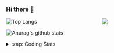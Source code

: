### Hi there 👋

<!--
**tao8687/tao8687** is a ✨ _special_ ✨ repository because its `README.md` (this file) appears on your GitHub profile.

Here are some ideas to get you started:

- 🔭 I’m currently working on ...
- 🌱 I’m currently learning ...
- 👯 I’m looking to collaborate on ...
- 🤔 I’m looking for help with ...
- 💬 Ask me about ...
- 📫 How to reach me: ...
- 😄 Pronouns: ...
- ⚡ Fun fact: ...
-->

<img align='right' src="https://media.giphy.com/media/M9gbBd9nbDrOTu1Mqx/giphy.gif" width="240">

  
![Top Langs](https://github-readme-stats.vercel.app/api/top-langs/?username=tao8687&layout=compact&title_color=23238E&text_color=A67D3D)

![Anurag's github stats](https://github-readme-stats.vercel.app/api?username=tao8687&show_icons=true&&text_color=A67D3D&title_color=23238E&show_icons=false&count_private=true&hide=stars)

<details>
  <summary>:zap: Coding Stats</summary>
  <br>
    
<!--START_SECTION:waka-->
![Code Time](http://img.shields.io/badge/Code%20Time-1%2C655%20hrs%208%20mins-blue)

![Profile Views](http://img.shields.io/badge/Profile%20Views-0-blue)

**🐱 My GitHub Data** 

> 📦 1.5 MB Used in GitHub's Storage 
 > 
> 🏆 233 Contributions in the Year 2024
 > 
> 🚫 Not Opted to Hire
 > 
> 📜 58 Public Repositories 
 > 
> 🔑 26 Private Repositories 
 > 
**I'm an Early 🐤** 

```text
🌞 Morning                1457 commits        ██████████████████████░░░   87.35 % 
🌆 Daytime                88 commits          █░░░░░░░░░░░░░░░░░░░░░░░░   05.28 % 
🌃 Evening                119 commits         ██░░░░░░░░░░░░░░░░░░░░░░░   07.13 % 
🌙 Night                  4 commits           ░░░░░░░░░░░░░░░░░░░░░░░░░   00.24 % 
```
📅 **I'm Most Productive on Wednesday** 

```text
Monday                   240 commits         ████░░░░░░░░░░░░░░░░░░░░░   14.39 % 
Tuesday                  227 commits         ███░░░░░░░░░░░░░░░░░░░░░░   13.61 % 
Wednesday                294 commits         ████░░░░░░░░░░░░░░░░░░░░░   17.63 % 
Thursday                 220 commits         ███░░░░░░░░░░░░░░░░░░░░░░   13.19 % 
Friday                   236 commits         ████░░░░░░░░░░░░░░░░░░░░░   14.15 % 
Saturday                 230 commits         ███░░░░░░░░░░░░░░░░░░░░░░   13.79 % 
Sunday                   221 commits         ███░░░░░░░░░░░░░░░░░░░░░░   13.25 % 
```


📊 **This Week I Spent My Time On** 

```text
🕑︎ Time Zone: Asia/Shanghai

💬 Programming Languages: 
Other                    5 hrs 45 mins       ███████████░░░░░░░░░░░░░░   43.51 % 
YAML                     2 hrs 56 mins       ██████░░░░░░░░░░░░░░░░░░░   22.23 % 
C++                      2 hrs 40 mins       █████░░░░░░░░░░░░░░░░░░░░   20.21 % 
Python                   1 hr 19 mins        ██░░░░░░░░░░░░░░░░░░░░░░░   09.96 % 
Text                     14 mins             ░░░░░░░░░░░░░░░░░░░░░░░░░   01.86 % 

🔥 Editors: 
VS Code                  13 hrs 13 mins      █████████████████████████   100.00 % 

🐱‍💻 Projects: 
path_tracking_pid        6 hrs 25 mins       ████████████░░░░░░░░░░░░░   48.53 % 
full_coverage_path_planne2 hrs 47 mins       █████░░░░░░░░░░░░░░░░░░░░   21.09 % 
workspace                2 hrs 12 mins       ████░░░░░░░░░░░░░░░░░░░░░   16.74 % 
tracking_pid             38 mins             █░░░░░░░░░░░░░░░░░░░░░░░░   04.88 % 
bbblue_bot               27 mins             █░░░░░░░░░░░░░░░░░░░░░░░░   03.50 % 

💻 Operating System: 
Linux                    13 hrs 13 mins      █████████████████████████   100.00 % 
```

**I Mostly Code in C++** 

```text
C++                      11 repos            ████████░░░░░░░░░░░░░░░░░   31.43 % 
Python                   10 repos            ███████░░░░░░░░░░░░░░░░░░   28.57 % 
JavaScript               2 repos             █░░░░░░░░░░░░░░░░░░░░░░░░   05.71 % 
Batchfile                1 repo              █░░░░░░░░░░░░░░░░░░░░░░░░   02.86 % 
HTML                     1 repo              █░░░░░░░░░░░░░░░░░░░░░░░░   02.86 % 
```



**Timeline**

![Lines of Code chart](https://raw.githubusercontent.com/tao8687/tao8687/master/assets/bar_graph.png)


 Last Updated on 06/08/2024 01:22:28 UTC
<!--END_SECTION:waka-->
</details>
